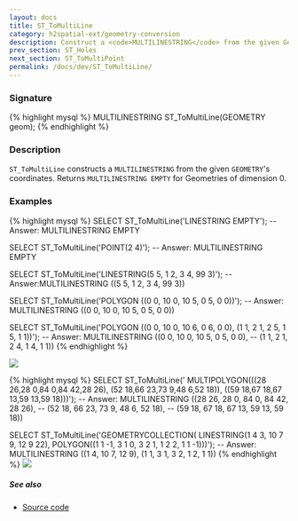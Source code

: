 ```yaml
---
layout: docs
title: ST_ToMultiLine
category: h2spatial-ext/geometry-conversion
description: Construct a <code>MULTILINESTRING</code> from the given Geometry's coordinates
prev_section: ST_Holes
next_section: ST_ToMultiPoint
permalink: /docs/dev/ST_ToMultiLine/
---
```


### Signature

{% highlight mysql %}
MULTILINESTRING ST_ToMultiLine(GEOMETRY geom);
{% endhighlight %}

### Description
 `ST_ToMultiLine` constructs a `MULTILINESTRING` from the given `GEOMETRY`'s coordinates. Returns `MULTILINESTRING EMPTY` for Geometries of dimension 0.

### Examples

{% highlight mysql %}
SELECT ST_ToMultiLine('LINESTRING EMPTY');
-- Answer: MULTILINESTRING EMPTY	

SELECT ST_ToMultiLine('POINT(2 4)');
-- Answer: MULTILINESTRING EMPTY	

SELECT ST_ToMultiLine('LINESTRING(5 5, 1 2, 3 4, 99 3)');
-- Answer:MULTILINESTRING ((5 5, 1 2, 3 4, 99 3))	

SELECT ST_ToMultiLine('POLYGON ((0 0, 10 0, 10 5, 0 5, 0 0))');
-- Answer: MULTILINESTRING ((0 0, 10 0, 10 5, 0 5, 0 0))	

SELECT ST_ToMultiLine('POLYGON ((0 0, 10 0, 10 6, 0 6, 0 0), 
    (1 1, 2 1, 2 5, 1 5, 1 1))');
-- Answer: MULTILINESTRING ((0 0, 10 0, 10 5, 0 5, 0 0), 
--    (1 1, 2 1, 2 4, 1 4, 1 1))
{% endhighlight %}

<img class="displayed" src="../ST_ToMultiLine1.png"/>

{% highlight mysql %}
SELECT ST_ToMultiLine('
    MULTIPOLYGON(((28 26,28 0,84 0,84 42,28 26), 
    (52 18,66 23,73 9,48 6,52 18)), 
    ((59 18,67 18,67 13,59 13,59 18)))');
-- Answer: MULTILINESTRING ((28 26, 28 0, 84 0, 84 42, 28 26), 
--    (52 18, 66 23, 73 9, 48 6, 52 18), 
--    (59 18, 67 18, 67 13, 59 13, 59 18))	

SELECT ST_ToMultiLine('GEOMETRYCOLLECTION(
   LINESTRING(1 4 3, 10 7 9, 12 9 22), 
   POLYGON((1 1 -1, 3 1 0, 3 2 1, 1 2 2, 1 1 -1)))');
-- Answer: MULTILINESTRING ((1 4, 10 7, 12 9), (1 1, 3 1, 3 2, 1 2, 1 1))
{% endhighlight %}
<img class="displayed" src="../ST_ToMultiLine2.png"/>

##### See also

* <a href="https://github.com/irstv/H2GIS/blob/master/h2spatial-ext/src/main/java/org/h2gis/h2spatialext/function/spatial/convert/ST_ToMultiLine.java" target="_blank">Source code</a>
